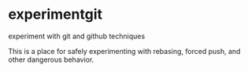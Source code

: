 # experimentgit
experiment with git and github techniques

This is a place for safely experimenting with rebasing, forced push, and other dangerous behavior.

